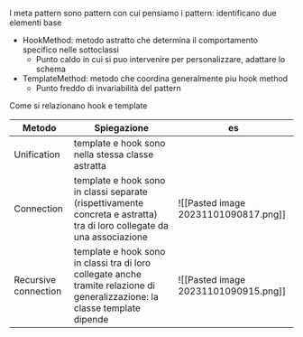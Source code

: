 I meta pattern sono pattern con cui pensiamo i pattern: identificano due elementi base
- HookMethod: metodo astratto che determina il comportamento specifico nelle sottoclassi
	- Punto caldo in cui si puo intervenire per personalizzare, adattare lo schema 
- TemplateMethod: metodo che coordina generalmente piu hook method
	- Punto freddo di invariabilità del pattern

Come si relazionano hook e template

| Metodo | Spiegazione | es |
| --- | --- | --- |
| Unification| template e hook sono nella stessa classe astratta| |
|Connection | template e hook sono in classi separate (rispettivamente concreta e astratta) tra di loro collegate da una associazione|![[Pasted image 20231101090817.png]] |
| Recursive connection | template e hook sono in classi tra di loro collegate anche tramite relazione di generalizzazione: la classe template dipende  | ![[Pasted image 20231101090915.png]]|
